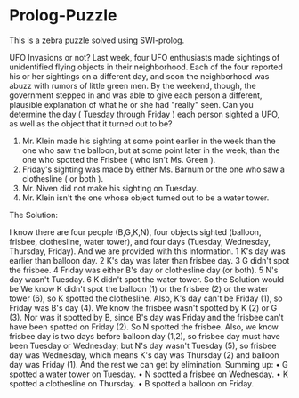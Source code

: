 # Prolog-Puzzle

This is a zebra puzzle solved using SWI-prolog.



UFO Invasions or not? Last week, four UFO enthusiasts made sightings of unidentified flying objects in their neighborhood. Each of the four reported his or her sightings on a different day, and soon the neighborhood was abuzz with rumors of  little green men. By the weekend, though, the government stepped in and was able to give each person a different, plausible explanation of what he or she had "really" seen. Can you determine the day ( Tuesday through Friday ) each person sighted a UFO, as well as the object that it turned out to be?

1. Mr. Klein made his sighting at some point earlier in the week than the one who saw the balloon, but at some point later in the week, than the one who spotted the Frisbee ( who isn't Ms. Green ).
2. Friday's sighting was made by either Ms. Barnum or the one who saw a clothesline ( or both ).
3. Mr. Niven did not make his sighting on Tuesday.
4. Mr. Klein isn't the one whose object turned out to be a water tower.

The Solution:

I know there are four people (B,G,K,N), four objects sighted (balloon, frisbee, clothesline, water tower), and four days (Tuesday, Wednesday, Thursday, Friday). And we are provided with this information. 
1	K's day was earlier than balloon day.
2	K's day was later than frisbee day.
3	G didn't spot the frisbee.
4	Friday was either B's day or clothesline day (or both).
5	N's day wasn't Tuesday.
6	K didn't spot the water tower.
So the Solution would be
We know K didn't spot the balloon (1) or the frisbee (2) or the water tower (6), so K spotted the clothesline. Also, K's day can't be Friday (1), so Friday was B's day (4).
We know the frisbee wasn't spotted by K (2) or G (3). Nor was it spotted by B, since B's day was Friday and the frisbee can't have been spotted on Friday (2). So N spotted the frisbee. Also, we know frisbee day is two days before balloon day (1,2), so frisbee day must have been Tuesday or Wednesday; but N's day wasn't Tuesday (5), so frisbee day was Wednesday, which means K's day was Thursday (2) and balloon day was Friday (1).
And the rest we can get by elimination. Summing up:
•	G spotted a water tower on Tuesday.
•	N spotted a frisbee on Wednesday.
•	K spotted a clothesline on Thursday.
• B spotted a balloon on Friday.
  
